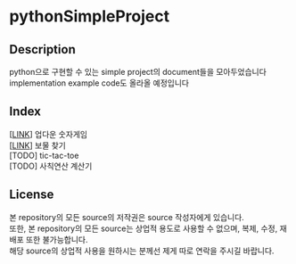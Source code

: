 # pythonSimpleProject


## Description

python으로 구현할 수 있는 simple project의 document들을 모아두었습니다<br>
implementation example code도 올라올 예정입니다<br>


## Index

[[LINK](https://github.com/happyhddey/pythonSimpleProject/blob/main/project/updownNumberGame.md)] 업다운 숫자게임<br>
[[LINK](https://github.com/happyhddey/pythonSimpleProject/blob/main/project/treasureHunt/treasureHunt.md)] 보물 찾기 <br>
[TODO] tic-tac-toe<br>
[TODO] 사칙연산 계산기<br>


## License

본 repository의 모든 source의 저작권은 source 작성자에게 있습니다.<br>
또한, 본 repository의 모든 source는 상업적 용도로 사용할 수 없으며, 복제, 수정, 재배포 또한 불가능합니다.<br>
해당 source의 상업적 사용을 원하시는 분께선 제게 따로 연락을 주시길 바랍니다.<br>
